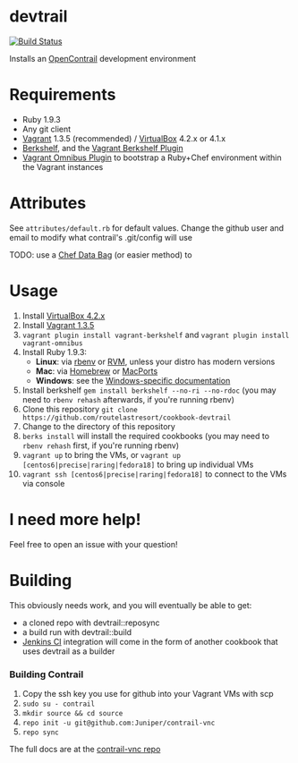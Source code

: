 # devtrail  

[![Build Status](https://secure.travis-ci.org/routelastresort/cookbook-devtrail.png)](http://travis-ci.org/routelastresort/cookbook-devtrail)

Installs an [OpenContrail](http://opencontrail.org) development environment

# Requirements

* Ruby 1.9.3
* Any git client
* [Vagrant](http://www.vagrantup.com/) 1.3.5 (recommended) / [VirtualBox](https://www.virtualbox.org/) 4.2.x or 4.1.x
* [Berkshelf](http://berkshelf.com/), and the [Vagrant Berkshelf Plugin](https://github.com/riotgames/vagrant-berkshelf)
* [Vagrant Omnibus Plugin](https://github.com/schisamo/vagrant-omnibus) to bootstrap a Ruby+Chef environment within the Vagrant instances

# Attributes

See `attributes/default.rb` for default values.  Change the github user and email to modify what contrail's .git/config will use

TODO: use a [Chef Data Bag](http://docs.opscode.com/essentials_data_bags.html) (or easier method) to

# Usage

1. Install [VirtualBox 4.2.x](https://www.virtualbox.org/wiki/Downloads)
2. Install [Vagrant 1.3.5](http://downloads.vagrantup.com/)
3. `vagrant plugin install vagrant-berkshelf` and `vagrant plugin install vagrant-omnibus`
3. Install Ruby 1.9.3:
   * **Linux**: via [rbenv](http://misheska.com/blog/2013/06/15/using-rbenv-to-manage-multiple-versions-of-ruby/) or [RVM](http://misheska.com/blog/2013/06/15/using-rbenv-to-manage-multiple-versions-of-ruby/), unless your distro has modern versions
   * **Mac**: via [Homebrew](http://brew.sh/) or [MacPorts](http://www.macports.org/)
   * **Windows**: see the [Windows-specific documentation](WINDOWS.md)
4. Install berkshelf `gem install berkshelf --no-ri --no-rdoc` (you may need to `rbenv rehash` afterwards, if you're running rbenv)
5. Clone this repository `git clone https://github.com/routelastresort/cookbook-devtrail`
6. Change to the directory of this repository
7. `berks install` will install the required cookbooks (you may need to `rbenv rehash` first, if you're running rbenv)
8. `vagrant up` to bring the VMs, or `vagrant up [centos6|precise|raring|fedora18]` to bring up individual VMs
9. `vagrant ssh [centos6|precise|raring|fedora18]` to connect to the VMs via console

# I need more help!

Feel free to open an issue with your question!

# Building

This obviously needs work, and you will eventually be able to get:

- a cloned repo with devtrail::reposync 
- a build run with devtrail::build
- [Jenkins CI](http://jenkins-ci.org/) integration will come in the form of another cookbook that uses devtrail as a builder

### Building Contrail

1. Copy the ssh key you use for github into your Vagrant VMs with scp
2. `sudo su - contrail`
3. `mkdir source && cd source`
4. `repo init -u git@github.com:Juniper/contrail-vnc`
5. `repo sync`

The full docs are at the [contrail-vnc repo](http://juniper.github.io/contrail-vnc/README.html)
